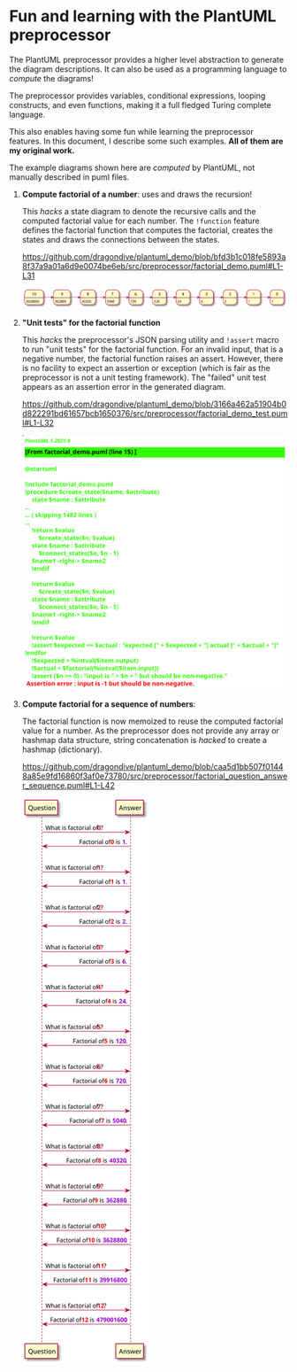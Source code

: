 # Fun and learning with the PlantUML preprocessor

The PlantUML preprocessor provides a higher level abstraction to generate the diagram
descriptions. It can also be used as a programming language to _compute_ the diagrams!

The preprocessor provides variables, conditional expressions, looping constructs, and
even functions, making it a full fledged Turing complete language.

This also enables having some fun while learning the preprocessor features. In this
document, I describe some such examples. **All of them are my original work.**

The example diagrams shown here are _computed_ by PlantUML, not manually described in
puml files.

1. **Compute factorial of a number**: uses and draws the recursion!

   This _hacks_ a state diagram to denote the recursive calls and the computed
   factorial value for each number. The `!function` feature defines the factorial
   function that computes the factorial, creates the states and draws the connections
   between the states.

   https://github.com/dragondive/plantuml_demo/blob/bfd3b1c018fe5893a8f37a9a01a6d9e0074be6eb/src/preprocessor/factorial_demo.puml#L1-L31

   ![State Diagram hack showing factorial computation](diagrams/factorial_demo.svg)

2. **"Unit tests" for the factorial function**

   This _hacks_ the preprocessor's JSON parsing utility and `!assert` macro to run
   "unit tests" for the factorial function. For an invalid input, that is a negative
   number, the factorial function raises an assert. However, there is no facility to
   expect an assertion or exception (which is fair as the preprocessor is not a unit
   testing framework). The "failed" unit test appears as an assertion error in the
   generated diagram.

   https://github.com/dragondive/plantuml_demo/blob/3166a462a51904b0d822291bd61657bcb1650376/src/preprocessor/factorial_demo_test.puml#L1-L32

   ![Hack showing unit testing of factorial function](diagrams/factorial_demo_test.svg)

3. **Compute factorial for a sequence of numbers**:

   The factorial function is now memoized to reuse the computed factorial value for a
   number. As the preprocessor does not provide any array or hashmap data structure,
   string concatenation is _hacked_ to create a hashmap (dictionary).

   https://github.com/dragondive/plantuml_demo/blob/caa5d1bb507f01448a85e9fd16860f3af0e73780/src/preprocessor/factorial_question_answer_sequence.puml#L1-L42

   ![Compute factorial for a sequence of numbers](diagrams/factorial_question_answer_sequence.svg)
